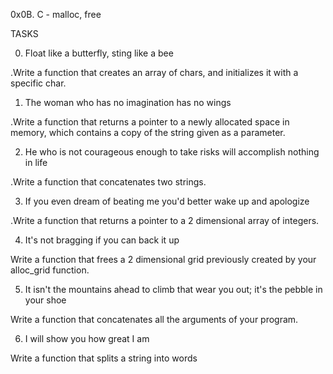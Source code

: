 0x0B. C - malloc, free

TASKS

0. Float like a butterfly, sting like a bee

.Write a function that creates an array of chars, and initializes it with a specific char.
1. The woman who has no imagination has no wings

.Write a function that returns a pointer to a newly allocated space in memory, which contains a copy of the string given as a parameter.

2. He who is not courageous enough to take risks will accomplish nothing in life

.Write a function that concatenates two strings.

3. If you even dream of beating me you'd better wake up and apologize

.Write a function that returns a pointer to a 2 dimensional array of integers.

4. It's not bragging if you can back it up

Write a function that frees a 2 dimensional grid previously created by your alloc_grid function.

5. It isn't the mountains ahead to climb that wear you out; it's the pebble in your shoe

Write a function that concatenates all the arguments of your program.

6. I will show you how great I am

Write a function that splits a string into words
